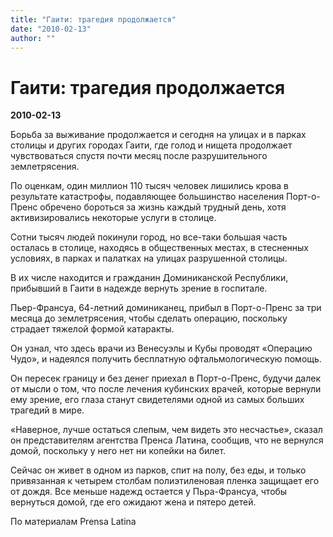```yaml
---
title: "Гаити: трагедия продолжается"
date: "2010-02-13"
author: ""
---
```


# Гаити: трагедия продолжается

**2010-02-13** 

Борьба за выживание продолжается и сегодня на улицах и в парках столицы и других городах Гаити, где голод и нищета продолжает чувствоваться спустя почти месяц после разрушительного землетрясения.  

По оценкам, один миллион 110 тысяч человек лишились крова в результате катастрофы, подавляющее большинство населения Порт-о-Пренс обречено бороться за жизнь каждый трудный день, хотя активизировались некоторые услуги в столице.   

Сотни тысяч людей покинули город, но все-таки большая часть осталась в столице, находясь в общественных местах, в стесненных условиях, в парках и палатках на улицах разрушенной столицы. 

В их числе находится и гражданин Доминиканской Республики, прибывший в Гаити в надежде вернуть зрение в госпитале. 

Пьер-Франсуа, 64-летний доминиканец, прибыл в Порт-о-Пренс за три месяца до землетрясения, чтобы сделать операцию, поскольку страдает тяжелой формой катаракты.

Он узнал, что здесь врачи из Венесуэлы и Кубы проводят «Операцию Чудо», и надеялся получить бесплатную офтальмологическую помощь.

Он пересек границу и без денег приехал в Порт-о-Пренс, будучи далек от мысли о том, что после лечения кубинских врачей, которые вернули ему зрение, его глаза станут свидетелями одной из самых больших трагедий в мире. 

«Наверное, лучше остаться слепым, чем видеть это несчастье», сказал он представителям агентства Пренса Латина, сообщив, что не вернулся домой, поскольку у него нет ни копейки на билет.  

Сейчас он живет в одном из парков, спит на полу, без еды, и только привязанная к четырем столбам полиэтиленовая пленка защищает его от дождя. Все меньше надежд остается у Пьра-Франсуа, чтобы вернуться домой, где его ожидают жена и пятеро детей.  

По материалам Prensa Latina
